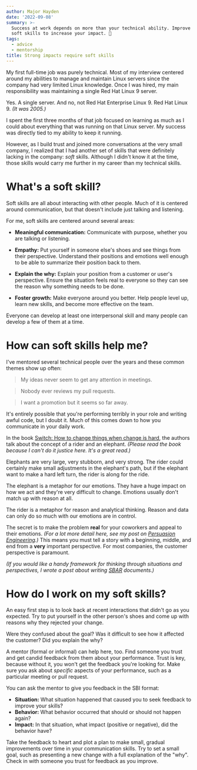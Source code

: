 ```yaml
---
author: Major Hayden
date: '2022-09-08'
summary: >-
  Success at work depends on more than your technical ability. Improve your
  soft skills to increase your impact. 💪
tags:
  - advice
  - mentorship
title: Strong impacts require soft skills
---
```


My first full-time job was purely technical.
Most of my interview centered around my abilities to manage and maintain Linux servers since the company had very limited Linux knowledge.
Once I was hired, my main responsibility was maintaining a single Red Hat Linux 9 server.

Yes.
A single server.
And no, not Red Hat Enterprise Linux 9.
Red Hat Linux 9.
_(It was 2005.)_

I spent the first three months of that job focused on learning as much as I could about everything that was running on that Linux server.
My success was directly tied to my ability to keep it running.

However, as I build trust and joined more conversations at the very small company, I realized that I had another set of skills that were definitely lacking in the company: _soft_ skills.
Although I didn't know it at the time, those skills would carry me further in my career than my technical skills.

# What's a soft skill?

Soft skills are all about interacting with other people.
Much of it is centered around communication, but that doesn't include just talking and listening.

For me, soft skills are centered around several areas:

* **Meaningful communication:**
  Communicate with purpose, whether you are talking or listening.

* **Empathy:**
  Put yourself in someone else's shoes and see things from their perspective.
  Understand their positions and emotions well enough to be able to summarize their position back to them.

* **Explain the why:**
  Explain your position from a customer or user's perspective.
  Ensure the situation feels real to everyone so they can see the reason why something needs to be done.

* **Foster growth:**
  Make everyone around you better.
  Help people level up, learn new skills, and become more effective on the team.

Everyone can develop at least one interpersonal skill and many people can develop a few of them at a time.

# How can soft skills help me?

I've mentored several technical people over the years and these common themes show up often:

> My ideas never seem to get any attention in meetings.

> Nobody ever reviews my pull requests.

> I want a promotion but it seems so far away.

It's entirely possible that you're performing terribly in your role and writing awful code, but I doubt it.
Much of this comes down to how you communicate in your daily work.

In the book [Switch: How to change things when change is hard], the authors talk about the concept of a rider and an elephant.
_(Please read the book because I can't do it justice here. It's a great read.)_

Elephants are very large, very stubborn, and very strong.
The rider could certainly make small adjustments in the elephant's path, but if the elephant want to make a hard left turn, the rider is along for the ride.

The elephant is a metaphor for our emotions.
They have a huge impact on how we act and they're very difficult to change.
Emotions usually don't match up with reason at all.

The rider is a metaphor for reason and analytical thinking.
Reason and data can only do so much with our emotions are in control.

The secret is to make the problem **real** for your coworkers and appeal to their emotions.
_(For a lot more detail here, see my post on [Persuasion Engineering].)_
This means you must tell a story with a beginning, middle, and end from a **very** important perspective.
For most companies, the customer perspective is paramount.

_(If you would like a handy framework for thinking through situations and perspectives, I wrote a post about writing [SBAR] documents.)_

# How do I work on my soft skills?

An easy first step is to look back at recent interactions that didn't go as you expected.
Try to put yourself in the other person's shoes and come up with reasons why they rejected your change.

Were they confused about the goal?
Was it difficult to see how it affected the customer?
Did you explain the why?

A mentor (formal or informal) can help here, too.
Find someone you trust and get candid feedback from them about your performance.
Trust is key, because without it, you won't get the feedback you're looking for.
Make sure you ask about *specific* aspects of your performance, such as a particular meeting or pull request.

You can ask the mentor to give you feedback in the SBI format:

* **Situation:** What situation happened that caused you to seek feedback to improve your skills?
* **Behavior:** What behavior occurred that should or should not happen again?
* **Impact:** In that situation, what impact (positive or negative), did the behavior have?

Take the feedback to heart and plot a plan to make small, gradual improvements over time in your communication skills.
Try to set a small goal, such as presenting a new change with a full explanation of the "why".
Check in with someone you trust for feedback as you improve.

[Switch: How to change things when change is hard]: https://www.goodreads.com/book/show/6570502-switch
[Persuasion Engineering]: /2021/07/11/persuasion-engineering/
[SBAR]: /2022/08/02/raise-the-bar-with-an-sbar/
